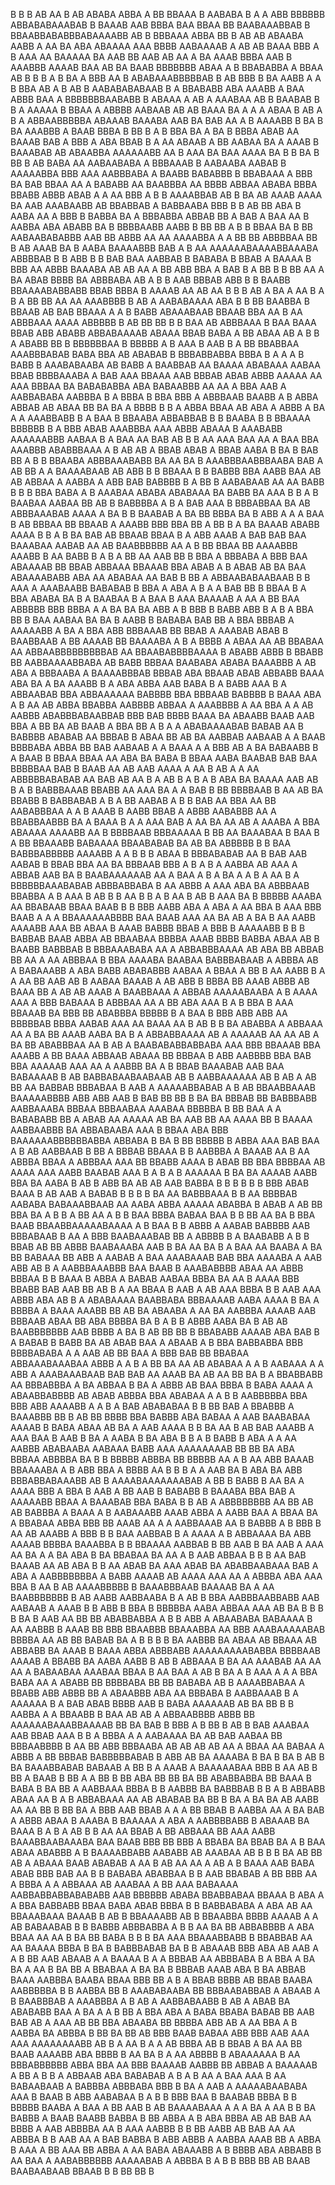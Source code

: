 B  B  B   AB AA B AB ABABA  ABBA A BB BBAAA B AABABA B A  A ABB   BBBBBB ABBABABAAABAB B  BAAAB AAB BBBA BAA  BBAA BB BAABAAABBAB      B BBAABBABABBBABAAAABB AB B BBBAAA     ABBA  BB  B AB AB ABAABA AABB  A AA BA ABA ABAAAA AAA  BBBB AABAAAAB    A AB   AB BAAA BBB A B AAA AA    BAAAAA  BA AAB BB AAB AB AA   A BA AAAB BBBA AAB B AAABBB   AAAAB BAA AB  BA BAAB   BBBBBBB ABAA A  B   BBABABBA A BBAA AB B  B B   A B  BA A    BBB AA B    ABABAAABBBBBAB  B    AB BBB B BA  AABB A   A    B  BBA AB   A B AB B AABABABABAAB B A BBABABB ABA AAABB  A BAA ABBB BAA A BBBBBBBAABABB B ABAAA A  AB A   AAABAA AB B BAABAB B B A AAAAA  B   BBAA A ABBBB AABAAB AB AB BAAA BA A A A   ABAA B AB A B A  ABBAABBBBBA   ABAAAB     BAAABA AAB   BA BAB AA A B AAAABB B  BA B BA AAABBB A  BAAB BBBA B BB  B   A B BBA BA A    BA  B    BBBA ABAB AA   BAAAB BAB A BBB   A ABA BBAB B A AA  ABAAB A BB AABAA BA A AAAB B  BAAABAB AB  ABAABBA AAAAAABB AA  B  AAA BA  BAA AAAA BA B B BA B BB B AB BABA  AA  AABAABABA A BBBAAAB B AABAABA AABAB B  AAAAABBA BBB AAA AABBBABA A BAABB BABABBB B  BBABAAA A   BBB BA BAB BBAA  AA   A BABABB AA BAABBBA   AA BBBB ABBAA ABABA BBBA BBABB ABBB  ABAB A A AA BBB A   B B AAAABBAB   AB B  BA AB AAAB AAAA BA AAB AAABAABB AB BBABBAB A BABBAABA BBB B B  AB BB      ABA B  AABA     AA    A BBB B BABBA BA  A BBBABBA  ABBAB  BB     A BAB  A  BAA AA B AABBA  ABA ABABB BA   B  BBBBAABB AABB B BB BB  A   B B BBAA BA   B  BB  AABAABABABBB  AAB  BB ABBB AA AA AAAABBA A A  BB BB ABBBBAA  BB  B  AB AAAB  BA B  AABA   BAAAABBB BAB  A   B AA AAAAAABAAAABBAAABA ABBBBAB B  B    ABB B B BAB  BAA AABBAB B BABABA B BBAB A BAAAA B BBB    AA  ABBB BAAABA AB AB AA A BB ABB BBA  A BAB B  A  BB B B  BB AA  A BA      ABAB   BBBB BA ABBBABA   AB A B  B      AAB BBBAB    ABB B  B BAABB BBAAAABABBABB  BBAB BBBA B AAAAB    AA AB    AA  B B   B AB   A  BA A  AA B       A B A   BB BB  AA AA AAABBBB  B AB   A   AABABAAAA ABA   B    B BB BAABBA   B     BBAAB AB BAB BBAAA  A  A  B BABB ABAAABAAB BBAAB BBA AA B  AA ABBBAAA        AAAA ABBBBB B  AB BB BB B   B BAA AB  ABBBAAA B  BAA BAAA BBAB  ABB ABABB  ABBABAAAAB   ABAAA BBAB  BABA A BB  ABAA AB A B B A   ABABB BB B BBBBBBAA B BBBBB  A B AAA B AAB B A BB BBABBAA  AAABBBABAB   BABA  BBA AB  ABABAB  B  BBBABBABBA BBBA B A A  A  B BABB B AAABABAABA  AB BABB A BAABBAB AA BAAAA ABABAAA  AABAA  BBAB BBBBAAABA   A BAB  AAA BBAAA AAB BBBAB ABAB  ABBB AAAAA AA AAA   BBBAA BA BABABABBA ABA   BABAABBB AA   AA A BBA     AAB A     AABBABABA AABBBA B   A BBBA   B  BBA BBB A  ABBBAAB BAABB A  B ABBA ABBAB   AB ABAA BB BA BA  A BBBB B B A  ABBA BBAA AB ABA    A  ABBB A  BA A A AAABBABB B  A  BAA B BBAABA ABBABBAB B B  BAABA B   B BBAAAA   BBBBBB B A BBB ABAB AAABBBA AAA  ABBB   ABAAA  B  AAABABB      AAAAAABBB AABAA B  A  BAA AA BAB  AB   B B AA AAA BAA AA A BAA BBA AAABBB  ABABBBAAA     A B AB AB  A BBAB ABAB A  BBAB AABA B BA B BAB BB    A B B BBAABA ABBBAAABABB BA AA BA B AAABBBAABBBAABA BAB A AB    BB A  A BAAAABAAB  AB  ABB  B B   BBAAA B B  BABBB BBA AABB BAA AB AB  ABBAA A AABBA  A ABB BAB BABBBB B A BB  B AABABAAB AA AA BABB   B B B  BBA BABA   A B AAABAA ABABA ABABAAA BA BABB BA  AAA  B  B A    B BAABAA AABAA  BB  AB    B  BABBBBA  A B A BAB AAA B BBBABBAA  BA  AB ABBBAAABAB AAAA   A BA  B B  BAABAB A  BA  BB  BBBA BA B ABB A    A A BAA B  AB BBBAA    BB BBAAB A  AAABB BBB BBA BB A BB B  A BA BAAAB ABABB AAAA   B   B A  B BA BAB AB BBAAB BBAA B A  ABB AAAB A BAB BAB  BAA BAAABAA AABAB  AA AB BAABBBBBB AA A B BB BBAA BB AAAABBB   AAABB    B AA BABB  B A  B A BB AA AAB BB B BBA  A BBBABA A BBB  BAA ABAAAAB  BB  BBAB ABBAAA BBAAAB BBA     ABAB A B ABAB  AB BA BAA ABAAAABABB ABA  AA ABABAA  AA BAB B  BB  A ABBAABABAABAAB B B AAA A AAABAABB BABABAB B BBA A ABA A B  A A  BAB BB B  BBAA B A   BBA ABABA BA   B A BAABAA B A BAA B AAA  BAAAAB A AA A  BB BAA ABBBBB BBB BBBA A A BA BA BA ABB  A B BBB      B BABB ABB B A   B A BBA   BB B BAA AABAA BA  BA B AABB B BABABA  BAB BB A BBA         BBBAB  A AAAAABB A BA A   BBA  ABB BBBAAAB BB   BBAB    A AAABAB ABAB  B  BAABBAAB A  BB  AAAAB BB BAAAABA A B A BBBB A ABAA  AA AB BBABAA  AA ABBAABBBBBBBBBAB  AA BBAABABBBBAAAA B   ABABB ABBB B BBABB  BB AABBAAAABBABA AB BABB  BBBAA BAABABA ABABA BAAABBB A AB ABA A BBBAABA A BAAAABBBAB BBBAB  ABA BBAAB  ABAB  ABBABB BAAA ABA BA  A BA  AAABB     B A ABA  ABBA AAB   BABA B A BABB AAA  B A ABBAABAB BBA ABBAAAAAA    BABBBB  BBA BBBAAB   BABBBB B BAAA  ABA A B AA AB ABBA BBABBA AABBBB ABBAA A AAABBBB A    AA  BBA A  A AB  AABBB ABABBBABAABBAB BBB  BAB BBBB BAAA BA ABAABB BAAB AAB BBA A BB   BA AB  BAAB  A BBA BB A B A A ABABAAAABAB BABAB AA B BABBBB  ABABAB AA BBBAB  B ABAA BB AB   BA AABBAB AABAAB  A A BAAB BBBBABA ABBA BB BAB AABAAB A A BAAA A  A  BBB AB A BA BABAABB B  A BAAB B BBAA BBAA AA     ABA BA BABA B BBAA   AABA BAABAB  BAB BAA BBBBBAA  BAB B BAAB  AA AB  AAB AAAA A AA  B  AB A  A   AA ABBBBBABABAB AA BAB AB AA   B A AB B A B A B  ABA BA   BAAAA AAB AB B  A B BABBBAAAB BBABB AA  AAA BA A A BAB B     BB BBBBAAB B AA  AB  BA BBABB   B BABBABAB A B A  BB AABAB  A B B BAB AA BBA AA  BB AABABBBAA A  A B AAAB B   AABB BBAB A  ABBB AABABBB   AA  A  BBABBAABBB  BA  A  BAAA B A  A    AAA BAB A  AA BA AA AB A   AAABA A BBA ABAAAA  AAAABB AA B  BBBBAAB BBBAAAAA B BB AA  BAAABAA    B      BAA B  A BB BBAAABB     BABAAAA BBAABABAB BA  AB BA ABBBBB B B  BAA   BABBBABBBBB  AAAABB A  A B B  B ABAA    B BBBABABAB AA B BAB AAB    AABAB B  BBAB  BBA  AA BA BBBAAB BBB A  B A B       A AABBA AB   AAA A ABBAB  AAB  BA  B BAABAAAAAAB AA  A BAA  A B A   BA A A B A AA B A  BBBBBBAAABABAB ABBBABBABA   B  AA ABBB  A AAA ABA  BA ABBBAAB BBABBA A  B  AAA B AB  B B AA  B B A B  AA B  AB  B  AAA BA B BBBBB  AAABA    AA BBABAAB     BBAA  BAAB B B  BBB  AABB  ABA A ABA  A AA BBA  B AAA BBB BAAB  A  A  A BBAAAAAABBBB BAA  BAAB AAA   AA  BA AB A BA B AA AABB AAAABB AAA BB  ABAA  B AAAB BABBB BBAB A  BBB B AAAAABB B  B B BABBAB BAAB ABBA AB  BBAABAA  BBBBA AAAB BBBB BABBA ABAA AB B BAABB BABBBAB B   BBBAAABABA AA    A ABBABBBAAAA AB ABA   BB ABBAB BB AA A AA  ABBBAA B    BBA AAAABA BAABAA BABBBABAAB A ABBBA  AB A   BABAAABB A  ABA BABB  ABABABBB AABAA A BBAA A BB B AA  AABB B    A  A  AA  BB AAB AB B AABAA  BAAAB A  AB ABB  B BBBA BB   AAAB  ABBB AB  BAAA  BB A AB AB AAAB  A BAABBAAA A  ABBAB AAAAABAABA A  B   AAAA   AAA  A BBB BABAAA B ABBBAA AA  A  BB ABA   AAA B   A B BBA B AAA    BBAAAB  BA BBB BB ABABBBA BBBBB B A BAA B BBB ABB ABB  AA BBBBBAB BBBA  AABAB  AAA AA BAAA AA B  AB B  B BA ABABBA A  ABBAAA AA A BA BB AAAB   AABA BA  B   A    ABBABBAAAA  AB  A AAAAAB AA AA    AB A  BA  BB ABABBBAA  AA B AB  A   BAABABABBABBABA AAA BBB BBAAAB     BBA AAABB A BB BAAA ABBAAB ABAAA BB  BBBAA   B ABB AABBBB BBA   BAB BBA AAAAAB AAA  AA A AABBB    BA  A B  BBAB BAAABAB AAB BAA   BABAAAAB  B AB BABBABAABAABAAB AB B AABBAAAAAA AB  B  AB     A AB BB AA BABBAB BBBABAA B AAB A  AAAAABBABAB A B AB  BBAABBAAAB BAAAAABBBB ABB ABB  AAB B   BAB     BB BB B   BA BA BBBAB BB   BABBBABB AABBAAABA BBBAA BBBAABAA AAABAA BBBBBA B BB    BAA A A BABABABB BB A ABAB AA AAAAA AB BA AAB BB AA AAAA BB B BAAAA AABBAABBB BA ABBABAABA AAA B BBAA ABA BBB  BAAAAAABBBBBBABBA ABBABA B BA B BB   BBBBB  B ABBA  AAA BAB BAA A  B AB AABBAAB B BB A     BBBAB BBAAA B   B AABBBA A BAAAB AA  B  AA ABBBA BBAA  A   ABBBAA AAA  BB   BBABB AAAA B  ABAB BB  BBA BBBBAA  AB  AAAA  AAA   AABB BAABAB AAA  B A  B  A B AAAAAA B BA BA AAAAB   AABB  BBA BA AABA B AB  B    ABB BA AB AB AAB  BABBA  B B B B B B BBB ABAB BAAA B AB   AAB A BABAB B B   B  B BA AA BABBBAAA B    B AA BBBBAB AABABA BABAAABBAAB AA AABA  ABBA AAAAA ABABBA  B ABAB A AB   BB     BBA BA   A   B B A BB  AA A B B  BAA  BBBA BABAA  BAA B B BB  AA BA B  BBA BAAB   BBAABBAAAAABAAAA A  B BAA  B B ABBB A AABAB BABBBB     AAB BBBABAAB B AA  A BBB BAABAAABAB  BB A ABBBB B A BAABABB A  B B  BBAB AB BB  ABBB BAABAAABA AAB  B  BA AA BA B A    BAA  AA BAABA  A   BA  BB BABAAA   BB   ABB A  AABAB A BAA  AAABAAAB BAB   BBA  AAAABA   A AAB ABB AB B A  AABBBAAABBB BAA  BAAB B  AAABABBBB ABAA  AA ABBB  BBBAA B B BAAA  B   ABBA A BABAB  AABAA  BBBA BA AA B AAAA     BBB   BBABB BAB AAB BB AB B A  AA BBAA B AAB A    AB   AAA BBBA B   B AAB AAA    ABBB ABA   AB   B A ABABAAAA BAABBABA  BBBAAAAB AABA AAAA B  BA A BBBBA A    BAAA AAABB BB  AB BA  ABAABA  A AA BA  AABBBA AAAAB AAB  BBBAAB ABAA BB ABA BBBBA BA B  A    B  B ABBB  AABA BA B  AB AB BAABBBBBBB AAB BBBB A BA B AB BB   BB  B  BBABABB  AAAAB    ABA BAB B A BABAB B BABB  BA AB  ABAB  BAA A ABAAB A  B BBA BABBABBA BBB BBBBABABA A A AAB AB BB BAA A BBB BAB BB  BBABAA ABBAAABAAABAA ABBB A A  B  A BB BA   AA AB    ABABAA  A A  B  AABAAA A  A ABB  A  AAABAAABAAB BAB BAB  AA  AAAB  BA AB  AA BB BA B A BBABBABB     AA BBBABBBA  A BA   ABBAA   B BA A ABBB AB BAA BBBA B BABA  AAAA  A    ABAABBABBBB  AB ABAB  ABBBA  BBA ABABAA A  A B B  AABBBBBA BBA  BBB  ABB AAAABB  A A B A   BAB ABABABAA B B  BB BAB A  BBABBB   A BAAABBB BB B AB BB BBBB  BBA BABBB ABA BABAA A AAB BAABABAA AAAAB B BABA ABAA   AB BA A AAB AAAA B B BA AA B AB BAB  AAABB  A  AAA BAA   B AAB B BA A AABA B  BA ABA   B B A   B  BABB B ABA   A  A AA  AABBB ABABAABA AABAAA BABB AAA AAAAAAAAB  BB   BB BA  ABA BBBAA ABBBBA BA B B  BBBBB  ABBBA BB BBBBB AA A B  AA ABB BAAAB BBAAAABA A  B  ABB  BBA   A BBBB AA B B B   A  A AAB  BA B ABA BA ABB BBBABBABAAABB AB B AAAABAAAAAAABAB A BB B  BABB B AA BA   A  AAAA  BBB   A    BBA B  AAB   A BB AAB B BABABB   B  BAAABA BBA  BAB  A  AAAAABB BBAA   A BAAABAB BBA BABA B B AB  A  ABBBBBBBB AA BB   AB AB BABBBA A BAAA  A B AABAAABB AAAB  ABBA A  AABB BAA A   BBAA  BA A  BBABAA ABBA     BBB BB AAAB AA  A  A   AABBAAAB AA  B BABBB  A B  BBB B AA    AB    AAABB A BBB B B BAA AABBAB B   A AAAA A B  ABBAAAA   BA ABB AAAAB BBBBA BAAABBA  B  B BBAAAA AABBAB B BB AAB B BA AAB   A  AAA AA BA   A  A BA ABA     B  BA  BBABAA BA AA  A B AAB ABBAA   B B B AA BAB BAAAB AA  AB ABA B    B AA ABAB  BA AAA ABAB BA ABABBAABAAA BAB   A ABA A AABBBBBBBA  A BABB  AAAAB AB AAAA AAA    AA A ABBBA    ABA AAA BBA B  AA B  AB AAAABBBBB  B BAAABBBAAB  BAAAAB BA  A AA  BAABBBBBBB B AB  AABB AABBAABA B A  AB  B BBA AABBBAABBABB  AAB  AABAAB A AAAB  B B  ABB B BBA  B  BBBBBA AABA   ABBAA AAA AB  BA B   B   B B BA  B   AAB AA BB  BB ABABBABBA  A    B  B ABB A  ABAABABA  BABAAAA  B  AA AABBB B AAAB BB  BBB BBAABBB BBAAABBA AA BBB AAABAAAAABAB  BBBBA AA  AB BB BABAB BA     A B B B B  BA  AABBB BA ABAA AB BBAAA AB  ABBABB BA AAAB B BAAA  ABBA ABBBABB  AAAAAAAAABABBA   BBBBAAB   AAAAB A   BBABB BA AABA AABB B AB B ABBAAA B  BA AA AAABAB  AA AA AA A  BABAABAA AAABAA BBAA B AA BAA A AB B BA A B AAA A A A  BBA BABA AA   A ABABB BB BBBBABA BB BB BABABA  AB B AAAABBABAA A BBABB  ABB  ABBB  BB A  ABAABBB ABA AA BBBABA  B AABBAAAB B A AAAAAA  B  A  BAB ABAB BBBB   AAB  B BABA AAAAAAB AB BA BB B B  AABBA A A BBAABB   B  BAA AB AB A ABBAABBBB  ABBB   BB AAAAAABAAABBAAAAB  BB BA BAB B BBB A B  BB B AB  B BAB AAABAA  AAB BBAB   AAA B  B  A BBBA A A AABAAAA BA AB BAB  AABAA BB  BBBAABBBB B  AA BB ABB  BBBAABA AB AB AB   AB AA      A BBAA AA     BABAA  A  ABBB A BB BBBAB   BABBBBBABAB   B ABB  AB BA AAAABA  B  BA B BA  B AB B  BA  BAAABBABAB BABAAB  A BB B  A  AAAB  A   BAAAAABAA BBB   B  AA AB B BB   A BAAB B BB A    A   BB  B BB ABA BB BB BA BB     ABABBABBA BB BAAA B  BABA B  BA BB A AABBAAA BBBA B B AABBB BA BABBBAB B B A  B  ABBABB ABAA   AA B A  B ABBABAAA AA  AB ABABAB BA   BB B BA  A BA  BA AB AABB  AA AA BB B BB BA A    BBB  AAB BBAB A A     A  BB BBAB     B AABBA  AA A BA BAB A ABBB ABAA B AAABA B BAAAAA A ABA A AABBBBABB B  ABAAAB BA   BAAA B A B A AB  B B AA AA BBAB A BB ABBAAA BB AAA AABB     BAAABBAABAAABA BAA  BAAB BBB BB BBB  A BBABA BA BBAB BA A B BAA ABAA ABABBB A B  BAAAABBABB  AABABB AB  AAABAA  AB  B  B B BA AB BB AB A ABAAA BAAB ABABAB  A AA B AB  AA AA  A  AB A    B BAAA  AAB BABA ABAB BBB BAB AA B  B   BABABA  ABABBAA    B  B AAB BBABAB  A BB BBB  AA A BBBA A  A ABBAAA AB AAABAA A BB AAA BABAAAA AABBABBABBABABABB AAB BBBBBB   ABABA BBABBABAA BBAAA B ABA  A  A BBA BABBABB BBAA   BABA ABAB BBBA  B B BABBABABA     A   ABA AB AA BBAAABAAA BAAAB  B AB  B   BBAAAABB  AB B BBAABBA BBBB AAAAB    A A AB BABAABAB  B B BABBB ABBBABBA A B    B AA  BA  BB ABBABBBB A  ABA   BBAA  AA AA B  BA BB  BABA B B  B BA AAA BBAAABBABB B  BBABBAB AA AA BAAAA    BBBA B BA    B BABBBABAB BA B B   ABAAAB  BBB  ABA AB AAB A A  B  BB  AAB ABAAB A A BAAAA B A A   BBBAB AA ABBBABA B    A  BBA A BA BA A AA  B BA BB  A BBABAA    A  BA    BA B   BBBAB AAAB  ABA B BA ABBAB BAAA   AABBBA BAABA BBAA BBB BB A B  A  BBAB BBBB  AB  BBAB BAABA AABBBBBA B B AABBA   BB  B AAABABAABA BB BBBAABABBAB A ABAAB A    B BAABBBAB A AAABBBA  A  B  AB   A  AABBABAABB B AB A ABAB BA  ABABABB BAA A    BA A  A  B BB A BBA ABA A   BABA BBABA BABAB BB AAB   BAB AB  A AAA  AB   BB   BBA  ABAABA BB BBBBA ABB  AB A AA    BBA A  B AABBA BA ABBBA B BB BA   BB AB BBB BAAB BABAA ABB  BBB AAB AAA AAA     AAAAAAAABB  AB  B A AA   B A A AB BBBA AB B BBAB A BA AA BB BAAB  AAAABB ABA  BBBB B  AA BA B A   AA  ABBBB B ABAAAAAA B AA BBBABBBBBB ABBA BBA  AA  BBB BAAAAB AABBB  BB  ABBAB A  BAAAAAB A BB A B B A ABBAAB ABA BABABAB A B A B AA A  BAA AAA B AA  BABAABAAB A  BABBBA ABBBABA BBB B   BA A AAB A AAAAABAABABA AAA B BAAB B ABB AABABAA B A B B BBB BAA B   BAABAB  BBBA B B BBBBB BAABA    A BAA A BB AAB   B AB BAAAABAAA A  A A BA   A AA B B BA BABBB  A   BAAB  BAABB  BABBA B  BB ABBA A B ABA   BBBA AB  AB    BAB AA  BBBB  A AAB    ABBBBA AA B  AAA AABBB B B BB AABB AB BAB AA AA ABBBA  B B AAB  AA A BAB BABBA B  ABB ABBB A   AABBA AAAB  BB  A ABBA B AAA  A BB     AAA    BB ABBA A AA BABA ABAAABB A B BBBB ABA ABBABB    B AA   BAA A   AABABBBBBB AAAAABAB   A  ABBBA  B A B B  BBB BB   AB BAAB  BAABAABAAB  BBAAB  B B BB  BB B 